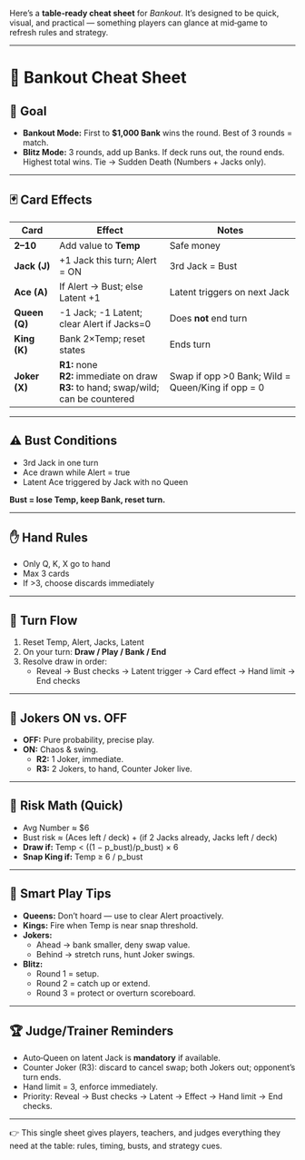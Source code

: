 Here’s a **table‑ready cheat sheet** for *Bankout*. It’s designed to be quick, visual, and practical — something players can glance at mid‑game to refresh rules and strategy.

---

# 🏦 Bankout Cheat Sheet

## 🎯 Goal
- **Bankout Mode:** First to **$1,000 Bank** wins the round. Best of 3 rounds = match.
- **Blitz Mode:** 3 rounds, add up Banks. If deck runs out, the round ends. Highest total wins. Tie → Sudden Death (Numbers + Jacks only).

---

## 🃏 Card Effects

| Card | Effect | Notes |
|------|--------|-------|
| **2–10** | Add value to **Temp** | Safe money |
| **Jack (J)** | +1 Jack this turn; Alert = ON | 3rd Jack = Bust |
| **Ace (A)** | If Alert → Bust; else Latent +1 | Latent triggers on next Jack |
| **Queen (Q)** | -1 Jack; -1 Latent; clear Alert if Jacks=0 | Does **not** end turn |
| **King (K)** | Bank 2×Temp; reset states | Ends turn |
| **Joker (X)** | **R1:** none<br>**R2:** immediate on draw<br>**R3:** to hand; swap/wild; can be countered | Swap if opp >0 Bank; Wild = Queen/King if opp = 0 |

---

## ⚠️ Bust Conditions
- 3rd Jack in one turn  
- Ace drawn while Alert = true  
- Latent Ace triggered by Jack with no Queen  

**Bust = lose Temp, keep Bank, reset turn.**

---

## ✋ Hand Rules
- Only Q, K, X go to hand  
- Max 3 cards  
- If >3, choose discards immediately  

---

## 🔄 Turn Flow
1. Reset Temp, Alert, Jacks, Latent  
2. On your turn: **Draw / Play / Bank / End**  
3. Resolve draw in order:  
   - Reveal → Bust checks → Latent trigger → Card effect → Hand limit → End checks  

---

## 🎲 Jokers ON vs. OFF
- **OFF:** Pure probability, precise play.  
- **ON:** Chaos & swing.  
  - **R2:** 1 Joker, immediate.  
  - **R3:** 2 Jokers, to hand, Counter Joker live.  

---

## 🧮 Risk Math (Quick)
- Avg Number ≈ $6  
- Bust risk ≈ (Aces left / deck) + (if 2 Jacks already, Jacks left / deck)  
- **Draw if:** Temp < ((1 − p_bust)/p_bust) × 6  
- **Snap King if:** Temp ≥ 6 / p_bust  

---

## 🎯 Smart Play Tips
- **Queens:** Don’t hoard — use to clear Alert proactively.  
- **Kings:** Fire when Temp is near snap threshold.  
- **Jokers:**  
  - Ahead → bank smaller, deny swap value.  
  - Behind → stretch runs, hunt Joker swings.  
- **Blitz:**  
  - Round 1 = setup.  
  - Round 2 = catch up or extend.  
  - Round 3 = protect or overturn scoreboard.  

---

## 🏆 Judge/Trainer Reminders
- Auto‑Queen on latent Jack is **mandatory** if available.  
- Counter Joker (R3): discard to cancel swap; both Jokers out; opponent’s turn ends.  
- Hand limit = 3, enforce immediately.  
- Priority: Reveal → Bust checks → Latent → Effect → Hand limit → End checks.  

---

👉 This single sheet gives players, teachers, and judges everything they need at the table: rules, timing, busts, and strategy cues.  
